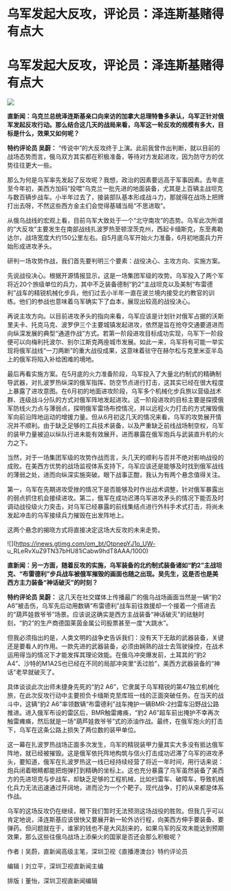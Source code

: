 # 乌军发起大反攻，评论员：泽连斯基赌得有点大

# 乌军发起大反攻，评论员：泽连斯基赌得有点大

![](https://inews.gtimg.com/om_bt/Oximfu8XDzwrwMPgmvhInznDlA3FYqTWiBJLX1A8LAZroAA/1000)

**直新闻：乌克兰总统泽连斯基亲口向来访的加拿大总理特鲁多承认，乌军正针对俄军发起反攻行动。那么结合这几天的战局来看，乌军这一轮反攻的规模有多大，目标是什么，效果又如何呢？**

**特约评论员 吴蔚：**
“传说中”的大反攻终于上演。此前我曾作出判断，就以目前的战场态势而言，俄乌双方其实都在积极准备，等待对方发起进攻，因为防守方的优势往往更大一些。

那么为何是乌军率先发起了反攻呢？我想，政治的因素要远高于军事因素。去年底至今年初，美西方加码“投喂”乌克兰一批先进的地面装备，尤其是上百辆主战坦克与数百辆步战车。小半年过去了，接装部队基本形成战斗力，那就得在战场上把牌打出去呀，不然这些西方金主们会觉得基辅当局“不思进取”。

从俄乌战线的宏观上看，目前乌军大致处于一个“北守南攻”的态势。乌军此次所谓的“大反攻”主要发生在南部战线扎波罗热至顿涅茨克州，西起卡缅斯克，东至弗勒达尔，战场宽度大约150公里左右。自5月底乌军开始火力准备，6月初地面兵力开始形成进攻矛头。

研判一场攻势作战，我们首先要判明三个要素：战役决心、主攻方向、实施方案。

先说战役决心。根据开源情报显示，这是一场集团军级的攻势。乌军投入了两个军将近20个旅级单位的兵力，其中不乏装备德制“豹2”主战坦克以及美制“布雷德利”战车的精锐机械化步兵，他们过去小半年一直在波兰境内接受北约教官的训练。他们的参战也意味着乌军确实下了血本，展现出较高的战役决心。

再说主攻方向。以目前进攻矛头的指向来看，乌军应该是计划针对俄军占据的沃斯里夫卡、托克马克、波罗伊三个主要城镇发起进攻，依然是旨在抢夺交通要道进而向纵深发展的典型“通道作战”方式。若第一阶段进攻目标成功实现，乌军下一阶段便可以向梅利托波尔、别尔江斯克两座城市发展。如此一来，乌军将有可能一举实现将俄军战线“一刀两断”的重大战役成果，这意味着驻守在赫尔松与克里米亚半岛上的俄军将陷入补给困难的境地。

最后再看实施方案。在5月底的火力准备阶段，乌军投入了大量北约制式的精确制导武器，对扎波罗热纵深的俄军指挥、防空节点进行打击，这其实已经在很大程度上暴露了进攻意图。在6月初的地面进攻阶段，乌军多个机械化步兵旅以营级战术群、连级战斗分队的方式对俄军阵地发起进攻。这一阶段进攻的目标主要是探摸俄军防线火力点与薄弱点，探明俄军雷场布控情况，并以远程火力打击的方式摧毁俄军向前沿阵地运动的增援力量。但从6月初这几天的情况来看，乌军的攻势展开情况并不顺利。由于缺乏足够的工兵技术装备，以及严重缺乏前线战场制空权，乌军的装甲力量被迫以纵队行进未能有效展开，进而暴露在俄军炮兵与武装直升机的火力之下。

当然，对于一场集团军级的攻势作战而言，头几天的顺利与否并不绝对影响战役的成败。在美西方优势的战场监视体系支持下，乌军应该还是能够及时找到俄军战线的薄弱之处，进而向纵深实施突破。眼下战事正酣，我认为有两个悬念值得关注。

第一，乌军在先期进攻受挫的情况下是否能够及时作出战术调整，针对俄军暴露出的弱点抓住机会接续进攻。第二，俄军在成功迟滞乌军进攻矛头的情况下能否及时调动战役级火力突击，对乌军已经暴露的前线集结点进行外科手术式打击，将尚未发起冲击的乌军接续兵力摧毁在出发阵地上。

这两个悬念的揭晓方式将直接决定这场大反攻的未来走势。

![](https://inews.gtimg.com/om_bt/OtpnepYJ1o_UW-
u_RLeRvXuZ9TN37bHU81iCabw9hdT8AAA/1000)

**直新闻：另一方面，随着反攻的实施，乌军装备的北约制式装备诸如“豹2”主战坦克、“布雷德利”步兵战车被俄军摧毁的画面也随之出现。吴先生，这是否也是美西方主力装备“神话破灭”的时刻？**

**特约评论员 吴蔚：** 这几天在社交媒体上传播最广的俄乌战场画面当然是一辆“豹2
A6”被击伤，乌军先后动用数辆“布雷德利”战车前往救援却一个接着一个搭进去的“葫芦娃救爷爷”场景。应该说这确实是西方主战装备“神话破灭”的祛魅时刻，“豹2”的生产商德国莱茵金属公司股票甚至一度“大跳水”。

但我必须指出的是，人类文明的战争史告诉我们：没有天下无敌的武器装备，关键还是要看人的作用。一款先进的武器装备，必须由娴熟的战士去驾驶操控，在战术运用得当的情况下才能发挥其理论效能。在俄乌冲突爆发前，土耳其的“豹2
A4”、沙特的M1A2S也已经在不同的局部冲突里“丢过脸”，美西方武器装备的“神话”老早就破灭了。

具体谈谈此次出师未捷身先死的“豹2
A6”，它隶属于乌军精锐的第47独立机械化旅，在此次反攻行动中主要担负卡缅斯克至库班一线的正面突破任务。在当天的战斗中，这辆“豹2
A6”率领数辆“布雷德利”战车掩护一辆BMR-2扫雷车沿野战公路推进。进入俄军布设的雷区后，BMR触雷瘫痪，“豹2
A6”超车前出掩护不幸再次触雷瘫痪，然后就是一场“葫芦娃救爷爷”式的添油作战。最终，在俄军炮火的打击下，乌军在这条公路上损失了两位数的装甲单位。

这一幕在扎波罗热战场正面多次发生，乌军的精锐装甲力量其实大多没有抵达俄军阵地，就已经被摧毁。这是俄军依托阵地构筑与信火打击成功迟滞了乌军的进攻矛头，要知道，俄军在扎波罗热这一线已经持续经营了将近一年时间，用行话来说：炮兵闭着眼睛都能把炮弹打到精确的坐标上。这也充分暴露了乌军虽然装备了美西方的先进坦克与步战车，却缺乏足够的工程机械，比如扫雷车、破障车，导致机械化兵力无法迅速通过开阔地，进而沦为一个个靶子。现代战争，打的从来都是体系作战。

乌军的这场反攻仍在继续，眼下我们暂时无法预测这场战役的胜败。但我几乎可以肯定地说，泽连斯基应该很快又要展开新一轮外访行程，向美西方伸手要装备、要弹药。但问题就在于，谁家的钱也不是大风刮来的，如果乌军的反攻未能达到预期效果，那么这些往俄乌战场上添柴火的国家是否还会那么积极呢？

作者丨吴蔚，直新闻高级主笔，深圳卫视《直播港澳台》特约评论员

编辑丨刘立平，深圳卫视直新闻主编

排版丨董怡，深圳卫视直新闻编辑

